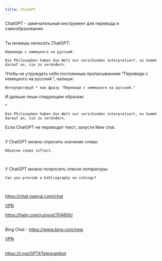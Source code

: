 ```yaml
---
title: ChatGPT
---
```


ChatGPT - замечательный инструмент для перевода и самообразования.
<br><br>

Ты можешь написать ChatGPT:

```
Переведи с немецкого на русский.

Die Philosophen haben die Welt nur verschieden interpretiert, es kommt darauf an, sie zu verändern.
```

Чтобы не утруждать себя постоянным прописыванием "Переведи с немецкого на русский.", напиши:

```
Интерпретируй * как фразу "Переведи с немецкого на русский."
```

И дальше пиши следующим образом:

```
*

Die Philosophen haben die Welt nur verschieden interpretiert, es kommt darauf an, sie zu verändern.
```

Если ChatGPT не переводит текст, запусти New chat.
<br><br>

У ChatGPT можно спросить значение слова:

```
Объясни слово inflect.
```
<br>

У ChatGPT можно попросить список литературы:

```
Can you provide a bibliography on vikings?
```
<br>

<https://chat.openai.com/chat>

[VPN](/ru/vpn)

<https://habr.com/ru/post/704600/>
<br><br>

Bing Chat - <https://www.bing.com/new>

[VPN](/ru/vpn)
<br><br>

<https://t.me/GPT4Telegrambot>